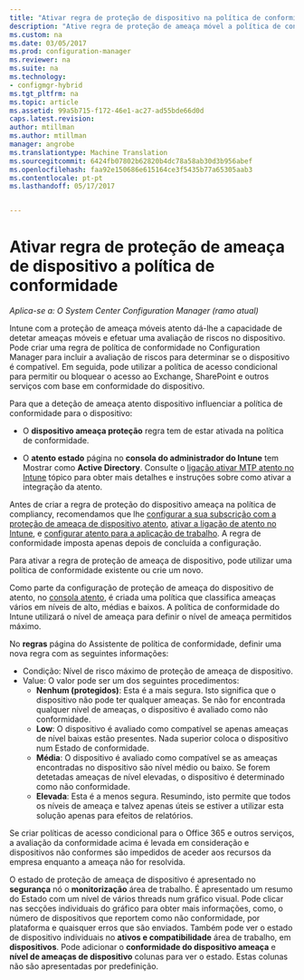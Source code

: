 ```yaml
---
title: "Ativar regra de proteção de dispositivo na política de conformidade | Documentos do Microsoft"
description: "Ative regra de proteção de ameaça móvel a política de conformidade do dispositivo."
ms.custom: na
ms.date: 03/05/2017
ms.prod: configuration-manager
ms.reviewer: na
ms.suite: na
ms.technology:
- configmgr-hybrid
ms.tgt_pltfrm: na
ms.topic: article
ms.assetid: 99a5b715-f172-46e1-ac27-ad55bde66d0d
caps.latest.revision: 
author: mtillman
ms.author: mtillman
manager: angrobe
ms.translationtype: Machine Translation
ms.sourcegitcommit: 6424fb07802b62820b4dc78a58ab30d3b956abef
ms.openlocfilehash: faa92e150686e615164ce3f5435b77a65305aab3
ms.contentlocale: pt-pt
ms.lasthandoff: 05/17/2017


---
```

# <a name="enable-device-threat-protection-rule-in-the-compliance-policy"></a>Ativar regra de proteção de ameaça de dispositivo a política de conformidade

*Aplica-se a: O System Center Configuration Manager (ramo atual)*

Intune com a proteção de ameaça móveis atento dá-lhe a capacidade de detetar ameaças móveis e efetuar uma avaliação de riscos no dispositivo. Pode criar uma regra de política de conformidade no Configuration Manager para incluir a avaliação de riscos para determinar se o dispositivo é compatível. Em seguida, pode utilizar a política de acesso condicional para permitir ou bloquear o acesso ao Exchange, SharePoint e outros serviços com base em conformidade do dispositivo.

Para que a deteção de ameaça atento dispositivo influenciar a política de conformidade para o dispositivo:

* O **dispositivo ameaça proteção** regra tem de estar ativada na política de conformidade.

* O **atento estado** página no **consola do administrador do Intune** tem Mostrar como **Active Directory**. Consulte o [ligação ativar MTP atento no Intune](enable-lookout-connection-in-intune.md) tópico para obter mais detalhes e instruções sobre como ativar a integração da atento.


Antes de criar a regra de proteção do dispositivo ameaça na política de compliancy, recomendamos que lhe [configurar a sua subscrição com a proteção de ameaça de dispositivo atento](set-up-your-subscription-with-lookout.md), [ativar a ligação de atento no Intune](enable-lookout-connection-in-intune.md), e [configurar atento para a aplicação de trabalho](configure-and-deploy-lookout-for-work-apps.md). A regra de conformidade imposta apenas depois de concluída a configuração.

Para ativar a regra de proteção de ameaça de dispositivo, pode utilizar uma política de conformidade existente ou crie um novo.

Como parte da configuração de proteção de ameaça do dispositivo de atento, no [consola atento](https://aad.lookout.com), é criada uma política que classifica ameaças vários em níveis de alto, médias e baixos. A política de conformidade do Intune utilizará o nível de ameaça para definir o nível de ameaça permitidos máximo.

No **regras** página do Assistente de política de conformidade, definir uma nova regra com as seguintes informações:
  * Condição: Nível de risco máximo de proteção de ameaça de dispositivo.
  * Value: O valor pode ser um dos seguintes procedimentos:
    * **Nenhum (protegidos)**: Esta é a mais segura. Isto significa que o dispositivo não pode ter qualquer ameaças. Se não for encontrada qualquer nível de ameaças, o dispositivo é avaliado como não conformidade.
    * **Low**: O dispositivo é avaliado como compatível se apenas ameaças de nível baixas estão presentes. Nada superior coloca o dispositivo num Estado de conformidade.
    * **Média**: O dispositivo é avaliado como compatível se as ameaças encontradas no dispositivo são nível médio ou baixo. Se forem detetadas ameaças de nível elevadas, o dispositivo é determinado como não conformidade.
    * **Elevada**: Esta é a menos segura. Resumindo, isto permite que todos os níveis de ameaça e talvez apenas úteis se estiver a utilizar esta solução apenas para efeitos de relatórios.

Se criar políticas de acesso condicional para o Office 365 e outros serviços, a avaliação da conformidade acima é levada em consideração e dispositivos não conformes são impedidos de aceder aos recursos da empresa enquanto a ameaça não for resolvida.

O estado de proteção de ameaça de dispositivo é apresentado no **segurança** nó o **monitorização** área de trabalho.
É apresentado um resumo do Estado com um nível de vários threads num gráfico visual. Pode clicar nas secções individuais do gráfico para obter mais informações, como, o número de dispositivos que reportem como não conformidade, por plataforma e quaisquer erros que são enviados.
Também pode ver o estado de dispositivo individuais no **ativos e compatibilidade** área de trabalho, em **dispositivos**.  Pode adicionar o **conformidade do dispositivo ameaça** e **nível de ameaças de dispositivo** colunas para ver o estado.  Estas colunas não são apresentadas por predefinição.

